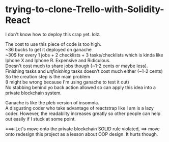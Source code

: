 # trying-to-clone-Trello-with-Solidity-React

I don't know how to deploy this crap yet. lolz. 

The cost to use this piece of code is too high. <br />
~36 bucks to get it deployed on ganache <br />
~30$ for every 1 jobs + 2 checklists + 3 tasks/checklists which is kinda like Iphone X and Iphone R. Expensive and Ridiculous. <br />
Doesn't cost much to share jobs though (~1-2 cents or maybe less). <br />
Finishing tasks and *unfinishing* tasks doesn't cost much either (~1-2 cents) <br /> 
So the creation step is the main problem <br />
(I might be wrong because I'm using ganache to test it out) <br />
No stabbing behind yo back action allowed so can apply this idea into a private blockchain system. <br />

Ganache is like the pleb version of insomnia. <br />
A disgusting coder who take advantage of reactstrap like I am is a lazy coder. However, the readablity increases greatly so other people can help out easily if I stuck at some point.  <br />


~~===> Let's move onto the private blockchain~~
SOLID rule violated, ==> move onto redesign this project as a lesson about OOP design. It hurts though.
